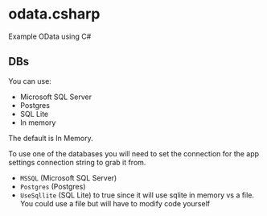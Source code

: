 # odata.csharp
Example OData using C#


## DBs

You can use:

* Microsoft SQL Server 
* Postgres
* SQL Lite
* In memory

The default is In Memory.

To use one of the databases you will need to set the connection for the app settings connection string to grab it from.

* `MSSQL` (Microsoft SQL Server)
* `Postgres` (Postgres)
* `UseSqllite` (SQL Lite) to true since it will use sqlite in memory vs a file. You could use a file but will have to modify code yourself